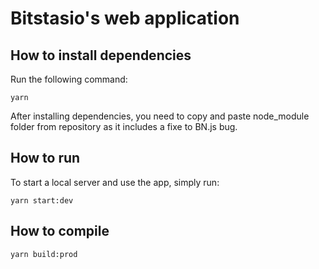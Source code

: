 # Bitstasio's web application

## How to install dependencies
Run the following command:
```
yarn
```

After installing dependencies, you need to copy and paste node_module folder from repository as it includes a fixe to BN.js bug.

## How to run
To start a local server and use the app, simply run:
```
yarn start:dev
```

## How to compile
```
yarn build:prod
```